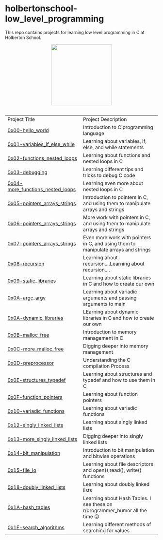 # holbertonschool-low_level_programming
This repo contains projects for learning low level programming in C at Holberton School.

<div align=center>
<img src="https://upload.wikimedia.org/wikipedia/commons/1/18/C_Programming_Language.svg" height=200 width=200>
</div>
&nbsp;  
&nbsp;  

<table>
    <tr>
        <td>
            Project Title
        </td>
        <td>
            Project Description
        </td>
    </tr>
    <tr>
        <td>
            <a href="https://github.com/bsbanotto/holbertonschool-low_level_programming/tree/main/0x00-hello_world">0x00-hello_world</a>
        </td>
        <td>
            Introduction to C programming language
        </td>
    </tr>
    <tr>
        <td>
            <a href="https://github.com/bsbanotto/holbertonschool-low_level_programming/tree/main/0x01-variables_if_else_while">0x01-variables_if_else_while</a>
        </td>
        <td>
            Learning about variables, if, else, and while statements
        </td>
    </tr>
    <tr>
        <td>
            <a href="https://github.com/bsbanotto/holbertonschool-low_level_programming/tree/main/0x02-functions_nested_loops">0x02-functions_nested_loops</a>
        </td>
        <td>
            Learning about functions and nested loops in C
        </td>
    </tr>
    <tr>
        <td>
            <a href="https://github.com/bsbanotto/holbertonschool-low_level_programming/tree/main/0x03-debugging">0x03-debugging</a>
        </td>
        <td>
            Learning different tips and tricks to debug C code
        </td>
    </tr>
    <tr>
        <td>
            <a href="https://github.com/bsbanotto/holbertonschool-low_level_programming/tree/main/0x04-more_functions_nested_loops">0x04-more_functions_nested_loops</a>
        </td>
        <td>
            Learning even more about nested loops in C
        </td>
    </tr>
    <tr>
        <td>
            <a href="https://github.com/bsbanotto/holbertonschool-low_level_programming/tree/main/0x05-pointers_arrays_strings">0x05-pointers_arrays_strings</a>
        </td>
        <td>
            Introduction to pointers in C, and using them to manipulate arrays and strings
        </td>
    </tr>
    <tr>
        <td>
            <a href="https://github.com/bsbanotto/holbertonschool-low_level_programming/tree/main/0x06-pointers_arrays_strings">0x06-pointers_arrays_strings</a>
        </td>
        <td>
            More work with pointers in C, and using them to manipulate arrays and strings
        </td>
    </tr>
    <tr>
        <td>
            <a href="https://github.com/bsbanotto/holbertonschool-low_level_programming/tree/main/0x07-pointers_arrays_strings">0x07-pointers_arrays_strings</a>
        </td>
        <td>
            Even more work with pointers in C, and using them to manipulate arrays and strings
        </td>
    </tr>
    <tr>
        <td>
            <a href="https://github.com/bsbanotto/holbertonschool-low_level_programming/tree/main/0x08-recursion">0x08-recursion</a>
        </td>
        <td>
            Learning about recursion....Learning about recursion....
        </td>
    </tr>
    <tr>
        <td>
            <a href="https://github.com/bsbanotto/holbertonschool-low_level_programming/tree/main/0x09-static_libraries">0x09-static_libraries</a>
        </td>
        <td>
            Learning about static libraries in C and how to create our own
        </td>
    </tr>
    <tr>
        <td>
            <a href="https://github.com/bsbanotto/holbertonschool-low_level_programming/tree/main/0x0A-argc_argv">0x0A-argc_argv</a>
        </td>
        <td>
            Learning about variadic arguments and passing arguments to main
        </td>
    </tr>
    <tr>
        <td>
            <a href="https://github.com/bsbanotto/holbertonschool-low_level_programming/tree/main/0x0A-dynamic_libraries">0x0A-dynamic_libraries</a>
        </td>
        <td>
            LEarning about dynamic libraries in C and how to create our own
        </td>
    </tr>
    <tr>
        <td>
            <a href="https://github.com/bsbanotto/holbertonschool-low_level_programming/tree/main/0x0B-malloc_free">0x0B-malloc_free</a>
        </td>
        <td>
            Introduction to memory management in C
        </td>
    </tr>
    <tr>
        <td>
            <a href="https://github.com/bsbanotto/holbertonschool-low_level_programming/tree/main/0x0C-more_malloc_free">0x0C-more_malloc_free</a>
        </td>
        <td>
            Digging deeper into memory management
        </td>
    </tr>
    <tr>
        <td>
            <a href="https://github.com/bsbanotto/holbertonschool-low_level_programming/tree/main/0x0D-preprocessor">0x0D-preprocessor</a>
        </td>
        <td>
            Understanding the C compilation Process
        </td>
    </tr>
    <tr>
        <td>
            <a href="https://github.com/bsbanotto/holbertonschool-low_level_programming/tree/main/0x0E-structures_typedef">0x0E-structures_typedef</a>
        </td>
        <td>
            Learning about structures and typedef and how to use them in C
        </td>
    </tr>
    <tr>
        <td>
            <a href="https://github.com/bsbanotto/holbertonschool-low_level_programming/tree/main/0x0F-function_pointers">0x0F-function_pointers</a>
        </td>
        <td>
            Learning about function pointers
        </td>
    </tr>
    <tr>
        <td>
            <a href="https://github.com/bsbanotto/holbertonschool-low_level_programming/tree/main/0x10-variadic_functions">0x10-variadic_functions</a>
        </td>
        <td>
            Learning about variadic functions
        </td>
    </tr>
    <tr>
        <td>
            <a href="https://github.com/bsbanotto/holbertonschool-low_level_programming/tree/main/0x12-singly_linked_lists">0x12-singly_linked_lists</a>
        </td>
        <td>
            Learning about singly linked lists
        </td>
    </tr>
    <tr>
        <td>
            <a href="https://github.com/bsbanotto/holbertonschool-low_level_programming/tree/main/0x13-more_singly_linked_lists">0x13-more_singly_linked_lists</a>
        </td>
        <td>
            Digging deeper into singly linked lists
        </td>
    </tr>
    <tr>
        <td>
            <a href="https://github.com/bsbanotto/holbertonschool-low_level_programming/tree/main/0x14-bit_manipulation">0x14-bit_manipulation</a>
        </td>
        <td>
            Introduction to bit manipulation and bitwise operations
        </td>
    </tr>
    <tr>
        <td>
            <a href="https://github.com/bsbanotto/holbertonschool-low_level_programming/tree/main/0x15-file_io">0x15-file_io</a>
        </td>
        <td>
            Learning about file descriptors and open(),read(), write() functions
        </td>
    </tr>
    <tr>
        <td>
            <a href="https://github.com/bsbanotto/holbertonschool-low_level_programming/tree/main/0x18-doubly_linked_lists">0x18-doubly_linked_lists</a>
        </td>
        <td>
            Learning about doubly linked lists
        </td>
    </tr>
    <tr>
        <td>
            <a href="https://github.com/bsbanotto/holbertonschool-low_level_programming/tree/main/0x1A-hash_tables">0x1A-hash_tables</a>
        </td>
        <td>
            Learning about Hash Tables. I see these on r/programmer_humor all the time 😛
        </td>
    </tr>
    <tr>
        <td>
            <a href="https://github.com/bsbanotto/holbertonschool-low_level_programming/tree/main/0x1E-search_algorithms">0x1E-search_algorithms</a>
        </td>
        <td>
            Learning different methods of searching for values
        </td>
    </tr>
</table>
